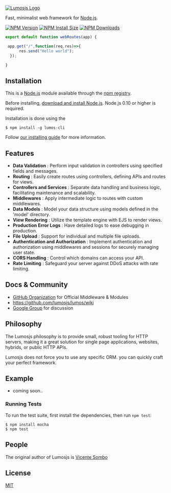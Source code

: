 [![Lumosjs Logo](
https://avatars.githubusercontent.com/u/141889927?s=400&u=7ad81f0c3c875eed69386759ea2f1e11f285e9e6&v=4)](https://lumosjs.vercel.com/)

Fast, minimalist web framework for [Node.js](http://nodejs.org).

  [![NPM Version][npm-version-image]][npm-url]
  [![NPM Install Size][npm-install-size-image]][npm-install-size-url]
  [![NPM Downloads][npm-downloads-image]][npm-downloads-url]

  ```js
export default function webRoutes(app) {

   app.get("/",function(req,res)=>{
        res.send("Hello world");
    });

}
```

## Installation

This is a [Node.js](https://nodejs.org/en/) module available through the
[npm registry](https://www.npmjs.com/).

Before installing, [download and install Node.js](https://nodejs.org/en/download/).
Node.js 0.10 or higher is required.

Installation is done using the

```console
$ npm install -g lumos-cli
```

Follow [our installing guide](https://lumosjs.vercel.com/installing.html)
for more information.

## Features

* __Data Validation__ : Perform input validation in controllers using specified fields and messages.
* __Routing__ : Easily create routes using controllers, defining APIs and routes for views.
* __Controllers and Services__ : Separate data handling and business logic, facilitating maintenance and scalability.
* __Middlewares__ : Apply intermediate logic to routes with custom middlewares.
* __Data Models__ : Model your data structure using models defined in the 'model' directory.
* __View Rendering__ : Utilize the template engine with EJS to render views.
* __Production Error Logs__ : Have detailed logs to ease debugging in production.
* __File Upload__ : Support for individual and multiple file uploads.
* __Authentication and Authorization__ : Implement authentication and authorization using middlewares and sessions for securely managing user state.
* __CORS Handling__ : Control which domains can access your API.
* __Rate Limiting__ : Safeguard your server against DDoS attacks with rate limiting.

## Docs & Community

  * [GitHub Organization](https://github.com/lumosjs) for Official Middleware & Modules
  * https://github.com/lumosjs/lumos/wiki
  * [Google Group](https://groups.google.com/g/lumosjs) for discussion

 ## Philosophy

  The Lumosjs philosophy is to provide small, robust tooling for HTTP servers, making
  it a great solution for single page applications, websites, hybrids, or public
  HTTP APIs.

  Lumosjs does not force you to use any specific ORM.
  you can quickly craft your perfect framework.

  
## Example

* coming soon..


### Running Tests

To run the test suite, first install the dependencies, then run `npm test`:

```console
$ npm install mocha
$ npm test
```


## People

The original author of Lumosjs is [Vicente Sombo](https://github.com/sombo20)

## License

  [MIT](LICENSE)

[npm-downloads-image]: https://badgen.net/npm/dm/lumos-cli
[npm-downloads-url]: https://npmcharts.com/compare/lumos-cli?minimal=true
[npm-install-size-image]: https://badgen.net/packagephobia/install/lumos-cli
[npm-install-size-url]: https://packagephobia.com/result?p=lumos-cli
[npm-url]: https://npmjs.org/package/lumos-cli
[npm-version-image]: https://badgen.net/npm/v/lumos-cli

